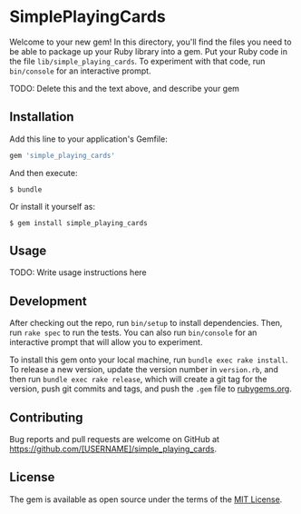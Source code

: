 # SimplePlayingCards

Welcome to your new gem! In this directory, you'll find the files you need to be able to package up your Ruby library into a gem. Put your Ruby code in the file `lib/simple_playing_cards`. To experiment with that code, run `bin/console` for an interactive prompt.

TODO: Delete this and the text above, and describe your gem

## Installation

Add this line to your application's Gemfile:

```ruby
gem 'simple_playing_cards'
```

And then execute:

    $ bundle

Or install it yourself as:

    $ gem install simple_playing_cards

## Usage

TODO: Write usage instructions here

## Development

After checking out the repo, run `bin/setup` to install dependencies. Then, run `rake spec` to run the tests. You can also run `bin/console` for an interactive prompt that will allow you to experiment.

To install this gem onto your local machine, run `bundle exec rake install`. To release a new version, update the version number in `version.rb`, and then run `bundle exec rake release`, which will create a git tag for the version, push git commits and tags, and push the `.gem` file to [rubygems.org](https://rubygems.org).

## Contributing

Bug reports and pull requests are welcome on GitHub at https://github.com/[USERNAME]/simple_playing_cards.


## License

The gem is available as open source under the terms of the [MIT License](http://opensource.org/licenses/MIT).

